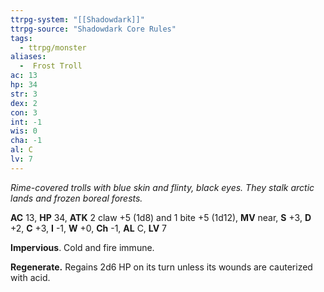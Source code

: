```yaml
---
ttrpg-system: "[[Shadowdark]]"
ttrpg-source: "Shadowdark Core Rules"
tags:
  - ttrpg/monster
aliases:
  -  Frost Troll
ac: 13
hp: 34
str: 3
dex: 2
con: 3
int: -1
wis: 0
cha: -1
al: C
lv: 7
---
```


_Rime-covered trolls with blue skin and flinty, black eyes. They stalk arctic lands and frozen boreal forests._

**AC** 13, **HP** 34, **ATK** 2 claw +5 (1d8) and 1 bite +5 (1d12), **MV** near, **S** +3, **D** +2, **C** +3, **I** -1, **W** +0, **Ch** -1, **AL** C, **LV** 7

**Impervious**. Cold and fire immune. 

**Regenerate.** Regains 2d6 HP on its turn unless its wounds are cauterized with acid.


